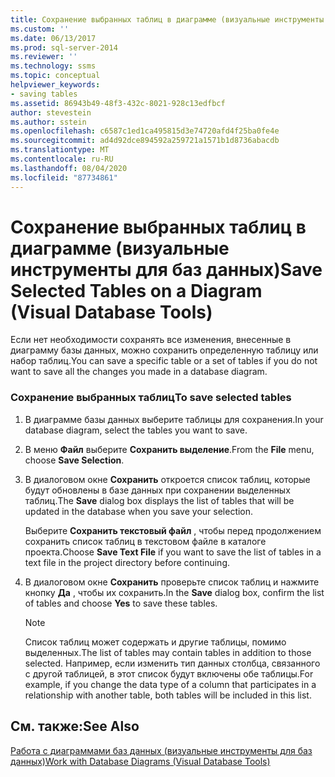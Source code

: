 ```yaml
---
title: Сохранение выбранных таблиц в диаграмме (визуальные инструменты для баз данных) | Документация Майкрософт
ms.custom: ''
ms.date: 06/13/2017
ms.prod: sql-server-2014
ms.reviewer: ''
ms.technology: ssms
ms.topic: conceptual
helpviewer_keywords:
- saving tables
ms.assetid: 86943b49-48f3-432c-8021-928c13edfbcf
author: stevestein
ms.author: sstein
ms.openlocfilehash: c6587c1ed1ca495815d3e74720afd4f25ba0fe4e
ms.sourcegitcommit: ad4d92dce894592a259721a1571b1d8736abacdb
ms.translationtype: MT
ms.contentlocale: ru-RU
ms.lasthandoff: 08/04/2020
ms.locfileid: "87734861"
---
```

# <a name="save-selected-tables-on-a-diagram-visual-database-tools"></a><span data-ttu-id="bbeee-102">Сохранение выбранных таблиц в диаграмме (визуальные инструменты для баз данных)</span><span class="sxs-lookup"><span data-stu-id="bbeee-102">Save Selected Tables on a Diagram (Visual Database Tools)</span></span>
  <span data-ttu-id="bbeee-103">Если нет необходимости сохранять все изменения, внесенные в диаграмму базы данных, можно сохранить определенную таблицу или набор таблиц.</span><span class="sxs-lookup"><span data-stu-id="bbeee-103">You can save a specific table or a set of tables if you do not want to save all the changes you made in a database diagram.</span></span>  
  
### <a name="to-save-selected-tables"></a><span data-ttu-id="bbeee-104">Сохранение выбранных таблиц</span><span class="sxs-lookup"><span data-stu-id="bbeee-104">To save selected tables</span></span>  
  
1.  <span data-ttu-id="bbeee-105">В диаграмме базы данных выберите таблицы для сохранения.</span><span class="sxs-lookup"><span data-stu-id="bbeee-105">In your database diagram, select the tables you want to save.</span></span>  
  
2.  <span data-ttu-id="bbeee-106">В меню **Файл** выберите **Сохранить выделение**.</span><span class="sxs-lookup"><span data-stu-id="bbeee-106">From the **File** menu, choose **Save Selection**.</span></span>  
  
3.  <span data-ttu-id="bbeee-107">В диалоговом окне **Сохранить** откроется список таблиц, которые будут обновлены в базе данных при сохранении выделенных таблиц.</span><span class="sxs-lookup"><span data-stu-id="bbeee-107">The **Save** dialog box displays the list of tables that will be updated in the database when you save your selection.</span></span>  
  
     <span data-ttu-id="bbeee-108">Выберите **Сохранить текстовый файл** , чтобы перед продолжением сохранить список таблиц в текстовом файле в каталоге проекта.</span><span class="sxs-lookup"><span data-stu-id="bbeee-108">Choose **Save Text File** if you want to save the list of tables in a text file in the project directory before continuing.</span></span>  
  
4.  <span data-ttu-id="bbeee-109">В диалоговом окне **Сохранить** проверьте список таблиц и нажмите кнопку **Да** , чтобы их сохранить.</span><span class="sxs-lookup"><span data-stu-id="bbeee-109">In the **Save** dialog box, confirm the list of tables and choose **Yes** to save these tables.</span></span>  
  
    > [!NOTE]  
    >  <span data-ttu-id="bbeee-110">Список таблиц может содержать и другие таблицы, помимо выделенных.</span><span class="sxs-lookup"><span data-stu-id="bbeee-110">The list of tables may contain tables in addition to those selected.</span></span> <span data-ttu-id="bbeee-111">Например, если изменить тип данных столбца, связанного с другой таблицей, в этот список будут включены обе таблицы.</span><span class="sxs-lookup"><span data-stu-id="bbeee-111">For example, if you change the data type of a column that participates in a relationship with another table, both tables will be included in this list.</span></span>  
  
## <a name="see-also"></a><span data-ttu-id="bbeee-112">См. также:</span><span class="sxs-lookup"><span data-stu-id="bbeee-112">See Also</span></span>  
 [<span data-ttu-id="bbeee-113">Работа с диаграммами баз данных (визуальные инструменты для баз данных)</span><span class="sxs-lookup"><span data-stu-id="bbeee-113">Work with Database Diagrams &#40;Visual Database Tools&#41;</span></span>](visual-database-tools.md)  
  
  
